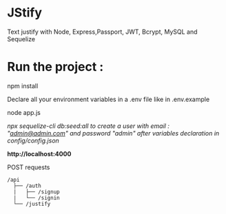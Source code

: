 # JStify


Text justify with Node, Express,Passport, JWT, Bcrypt, MySQL and Sequelize


# Run the project :


npm install


Declare all your environment variables in a .env file like in .env.example


node app.js


_npx sequelize-cli db:seed:all to create a user with email : "admin@admin.com" and password "admin" after variables declaration in config/config.json_


**http://localhost:4000**


POST requests


```
/api
  ├── /auth
  |   ├── /signup
  |   └── /signin
  └── /justify
```
